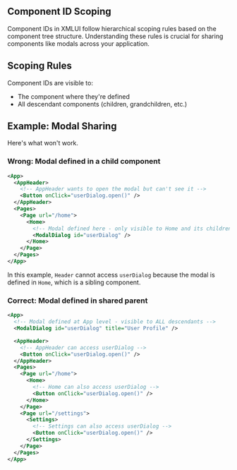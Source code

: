## Component ID Scoping

Component IDs in XMLUI follow hierarchical scoping rules based on the component tree structure. Understanding these rules is crucial for sharing components like modals across your application.

## Scoping Rules

Component IDs are visible to:
- The component where they're defined
- All descendant components (children, grandchildren, etc.)

## Example: Modal Sharing

Here's what won't work.

### Wrong: Modal defined in a child component

```xml
<App>
  <AppHeader>
    <!-- AppHeader wants to open the modal but can't see it -->
    <Button onClick="userDialog.open()" />
  </AppHeader>
  <Pages>
    <Page url="/home">
      <Home>
        <!-- Modal defined here - only visible to Home and its children -->
        <ModalDialog id="userDialog" />
      </Home>
    </Page>
  </Pages>
</App>
```

In this example, `Header` cannot access `userDialog` because the modal is defined in `Home`, which is a sibling component.

### Correct: Modal defined in shared parent

```xml
<App>
  <!-- Modal defined at App level - visible to ALL descendants -->
  <ModalDialog id="userDialog" title="User Profile" />

  <AppHeader>
    <!-- AppHeader can access userDialog -->
    <Button onClick="userDialog.open()" />
  </AppHeader>
  <Pages>
    <Page url="/home">
      <Home>
        <!-- Home can also access userDialog -->
        <Button onClick="userDialog.open()" />
      </Home>
    </Page>
    <Page url="/settings">
      <Settings>
        <!-- Settings can also access userDialog -->
        <Button onClick="userDialog.open()" />
      </Settings>
    </Page>
  </Pages>
</App>
```
